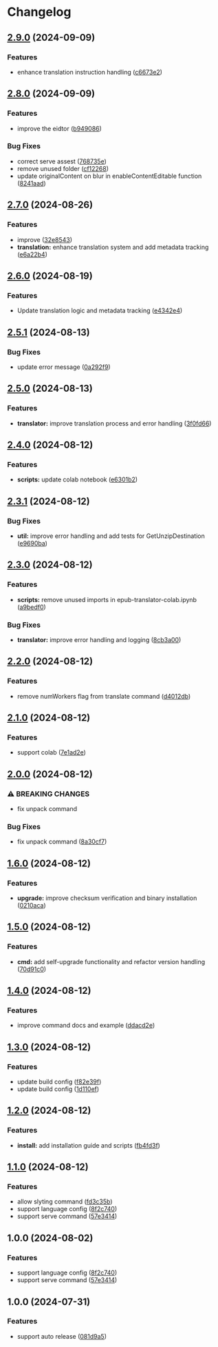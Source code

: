 # Changelog

## [2.9.0](https://github.com/nguyenvanduocit/epubtrans/compare/v2.8.0...v2.9.0) (2024-09-09)


### Features

* enhance translation instruction handling ([c6673e2](https://github.com/nguyenvanduocit/epubtrans/commit/c6673e26e17b2057340c054a969ade266db1aee7))

## [2.8.0](https://github.com/nguyenvanduocit/epubtrans/compare/v2.7.0...v2.8.0) (2024-09-09)


### Features

* improve the eidtor ([b949086](https://github.com/nguyenvanduocit/epubtrans/commit/b949086fe86c8ee46193ee69e3b0992dad09d06e))


### Bug Fixes

* correct serve assest ([768735e](https://github.com/nguyenvanduocit/epubtrans/commit/768735e1ad5fba47dde882b804f257289fc9f306))
* remove unused folder ([cf12268](https://github.com/nguyenvanduocit/epubtrans/commit/cf1226834bc5a38d22ef2ef6ab3716582e227017))
* update originalContent on blur in enableContentEditable function ([8241aad](https://github.com/nguyenvanduocit/epubtrans/commit/8241aada33da27f41fc9480f0ccce8c9c8b7ada8))

## [2.7.0](https://github.com/nguyenvanduocit/epubtrans/compare/v2.6.0...v2.7.0) (2024-08-26)


### Features

* improve ([32e8543](https://github.com/nguyenvanduocit/epubtrans/commit/32e8543f70961cad5b245e76de77fd9ff92f1950))
* **translation:** enhance translation system and add metadata tracking ([e6a22b4](https://github.com/nguyenvanduocit/epubtrans/commit/e6a22b41f3d45e03d23b7d9680da7ad90e9ca1fb))

## [2.6.0](https://github.com/nguyenvanduocit/epubtrans/compare/v2.5.1...v2.6.0) (2024-08-19)


### Features

* Update translation logic and metadata tracking ([e4342e4](https://github.com/nguyenvanduocit/epubtrans/commit/e4342e41e0b29408579b5c58cde11aa387ba859e))

## [2.5.1](https://github.com/nguyenvanduocit/epubtrans/compare/v2.5.0...v2.5.1) (2024-08-13)


### Bug Fixes

* update error message ([0a292f9](https://github.com/nguyenvanduocit/epubtrans/commit/0a292f985763eff2f759521f7b55082fb290e6d4))

## [2.5.0](https://github.com/nguyenvanduocit/epubtrans/compare/v2.4.0...v2.5.0) (2024-08-13)


### Features

* **translator:** improve translation process and error handling ([3f0fd66](https://github.com/nguyenvanduocit/epubtrans/commit/3f0fd66fcc5f1f1a8c8ab83939935aad935fdf6a))

## [2.4.0](https://github.com/nguyenvanduocit/epubtrans/compare/v2.3.1...v2.4.0) (2024-08-12)


### Features

* **scripts:** update colab notebook ([e6301b2](https://github.com/nguyenvanduocit/epubtrans/commit/e6301b21db0e8307a0d15cbb15bf0b21c9a24b2e))

## [2.3.1](https://github.com/nguyenvanduocit/epubtrans/compare/v2.3.0...v2.3.1) (2024-08-12)


### Bug Fixes

* **util:** improve error handling and add tests for GetUnzipDestination ([e9690ba](https://github.com/nguyenvanduocit/epubtrans/commit/e9690ba0eb95885789ddac2208c08fb901441902))

## [2.3.0](https://github.com/nguyenvanduocit/epubtrans/compare/v2.2.0...v2.3.0) (2024-08-12)


### Features

* **scripts:** remove unused imports in epub-translator-colab.ipynb ([a9bedf0](https://github.com/nguyenvanduocit/epubtrans/commit/a9bedf0309df869008e614a47b566fc1e2355c16))


### Bug Fixes

* **translator:** improve error handling and logging ([8cb3a00](https://github.com/nguyenvanduocit/epubtrans/commit/8cb3a005566310b28c0e8c9ee2ba61bcf2b455a3))

## [2.2.0](https://github.com/nguyenvanduocit/epubtrans/compare/v2.1.0...v2.2.0) (2024-08-12)


### Features

* remove numWorkers flag from translate command ([d4012db](https://github.com/nguyenvanduocit/epubtrans/commit/d4012dbc0be804cfdcb0e0710030cb15af0d2a15))

## [2.1.0](https://github.com/nguyenvanduocit/epubtrans/compare/v2.0.0...v2.1.0) (2024-08-12)


### Features

* support colab ([7e1ad2e](https://github.com/nguyenvanduocit/epubtrans/commit/7e1ad2ee10de7c7124077a402f5e4e5155893ee7))

## [2.0.0](https://github.com/nguyenvanduocit/epubtrans/compare/v1.6.0...v2.0.0) (2024-08-12)


### ⚠ BREAKING CHANGES

* fix unpack command

### Bug Fixes

* fix unpack command ([8a30cf7](https://github.com/nguyenvanduocit/epubtrans/commit/8a30cf72a46b19314e26093ae8c8f4fc77ed11ce))

## [1.6.0](https://github.com/nguyenvanduocit/epubtrans/compare/v1.5.0...v1.6.0) (2024-08-12)


### Features

* **upgrade:** improve checksum verification and binary installation ([0210aca](https://github.com/nguyenvanduocit/epubtrans/commit/0210acab019cabf1f729fd7a642b7edb48c32701))

## [1.5.0](https://github.com/nguyenvanduocit/epubtrans/compare/v1.4.0...v1.5.0) (2024-08-12)


### Features

* **cmd:** add self-upgrade functionality and refactor version handling ([70d91c0](https://github.com/nguyenvanduocit/epubtrans/commit/70d91c07a4696b87d210579fba29b6e99e763efa))

## [1.4.0](https://github.com/nguyenvanduocit/epubtrans/compare/v1.3.0...v1.4.0) (2024-08-12)


### Features

* improve command docs and example ([ddacd2e](https://github.com/nguyenvanduocit/epubtrans/commit/ddacd2e11f2faf068c5bc01cc08a6a7777f633b3))

## [1.3.0](https://github.com/nguyenvanduocit/epubtrans/compare/v1.2.0...v1.3.0) (2024-08-12)


### Features

* update build config ([f82e39f](https://github.com/nguyenvanduocit/epubtrans/commit/f82e39f1b212b0cb143fc5b35b8c399cfd8231f3))
* update build config ([1d110ef](https://github.com/nguyenvanduocit/epubtrans/commit/1d110efbcc33c15e22e80589ba5e92584a5d864f))

## [1.2.0](https://github.com/nguyenvanduocit/epubtrans/compare/v1.1.0...v1.2.0) (2024-08-12)


### Features

* **install:** add installation guide and scripts ([fb4fd3f](https://github.com/nguyenvanduocit/epubtrans/commit/fb4fd3f90701d8db78161eada3e3d87f6b091003))

## [1.1.0](https://github.com/nguyenvanduocit/epubtrans/compare/v1.0.0...v1.1.0) (2024-08-12)


### Features

* allow slyting command ([fd3c35b](https://github.com/nguyenvanduocit/epubtrans/commit/fd3c35b9a5f1def00edc5b6a56abd94461a4a95f))
* support language config ([8f2c740](https://github.com/nguyenvanduocit/epubtrans/commit/8f2c740d442773bb3c9efe121a62410e200beea6))
* support serve command ([57e3414](https://github.com/nguyenvanduocit/epubtrans/commit/57e34141dbddd63a6aab67bf97bd99fc72e91bcd))

## 1.0.0 (2024-08-02)


### Features

* support language config ([8f2c740](https://github.com/nguyenvanduocit/epubtrans/commit/8f2c740d442773bb3c9efe121a62410e200beea6))
* support serve command ([57e3414](https://github.com/nguyenvanduocit/epubtrans/commit/57e34141dbddd63a6aab67bf97bd99fc72e91bcd))

## 1.0.0 (2024-07-31)


### Features

* support auto release ([081d9a5](https://github.com/nguyenvanduocit/book-translate-toolkit/commit/081d9a5ed44a52968b8431550b5109b246359e60))
